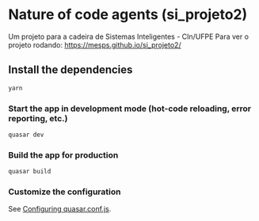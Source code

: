 # Nature of code agents (si_projeto2)

Um projeto para a cadeira de Sistemas Inteligentes - CIn/UFPE
Para ver o projeto rodando: https://mesps.github.io/si_projeto2/ 

## Install the dependencies
```bash
yarn
```

### Start the app in development mode (hot-code reloading, error reporting, etc.)
```bash
quasar dev
```

### Build the app for production
```bash
quasar build
```

### Customize the configuration
See [Configuring quasar.conf.js](https://quasar.dev/quasar-cli/quasar-conf-js).
